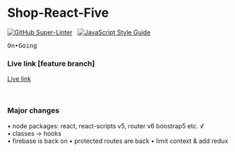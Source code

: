 # Shop-React-Five

[![GitHub Super-Linter](https://github.com/stefan22/shop-react-five/workflows/Lint%20Code%20Base/badge.svg)](https://github.com/marketplace/actions/super-linter) &nbsp; [![JavaScript Style Guide](https://img.shields.io/badge/code_style-standard-brightgreen.svg)](https:/github.com/stefan22/shop-react-five.git)


<kbd>On•Going</kbd>


### Live link [feature branch]

[Live link](https://beamish-cannoli-0021aa.netlify.app/)






<br />

### Major changes

• node packages: react, react-scripts v5, router v6 boostrap5 etc.  √         
• classes -> hooks  
• firebase is back on
• protected routes are back
• limit context & add redux           
